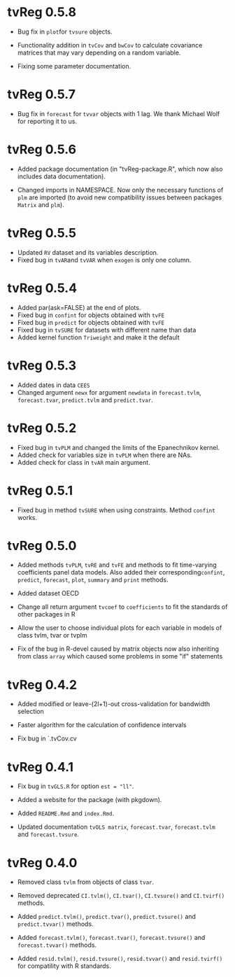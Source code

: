 # tvReg 0.5.8

* Bug fix in `plot`for `tvsure` objects.

* Functionality addition in `tvCov` and `bwCov` to calculate covariance matrices that may vary depending on a random variable.

* Fixing some parameter documentation.

# tvReg 0.5.7

* Bug fix in `forecast` for `tvvar` objects with 1 lag. We thank Michael Wolf for reporting it to us.

# tvReg 0.5.6

* Added package documentation (in "tvReg-package.R", which now also includes data documentation). 

* Changed imports in NAMESPACE. Now only the necessary functions of `plm` are imported (to avoid new compatibility issues between packages `Matrix` and `plm`).

# tvReg 0.5.5

* Updated `RV` dataset and its variables description.
* Fixed bug in `tvAR`and `tvVAR` when `exogen` is only one column.

# tvReg 0.5.4

* Added par(ask=FALSE) at the end of plots.
* Fixed bug in `confint` for objects obtained with `tvFE`
* Fixed bug in `predict` for objects obtained with `tvFE`
* Fixed bug in `tvSURE` for datasets with different name than data
* Added kernel function `Triweight` and make it the default

# tvReg 0.5.3

* Added dates in data `CEES`
* Changed argument `newx` for argument `newdata` in `forecast.tvlm`, `forecast.tvar`, `predict.tvlm` and `predict.tvar`.

# tvReg 0.5.2

* Fixed bug in `tvPLM` and changed the limits of the Epanechnikov kernel.
* Added check for variables size in `tvPLM` when there are NAs.
* Added check for class in `tvAR` main argument.

# tvReg 0.5.1

* Fixed bug in method `tvSURE` when using constraints. Method `confint` works.

# tvReg 0.5.0

* Added methods `tvPLM`, `tvRE` and `tvFE` and methods to fit time-varying coefficients panel data models. Also added their corresponding`confint`, `predict`, `forecast`, `plot`, `summary` and `print` methods.

* Added dataset OECD

* Change all return argument `tvcoef` to `coefficients` to fit the standards of other packages in R

* Allow the user to choose individual plots for each variable in models of class tvlm, tvar or tvplm

* Fix of the bug in R-devel caused by matrix objects now also inheriting from class `array` which caused some problems in some "if" statements

# tvReg 0.4.2

* Added  modified or leave-(2l+1)-out cross-validation for bandwidth selection

* Faster algorithm for the calculation of confidence intervals

* Fix bug in `.tvCov.cv

# tvReg 0.4.1

* Fix bug in `tvGLS.R` for option `est = "ll"`.

* Added a website for the package (with pkgdown).

* Added `README.Rmd` and `index.Rmd`.

* Updated documentation `tvOLS matrix`, `forecast.tvar`, `forecast.tvlm` and
  `forecast.tvsure`.
  
# tvReg 0.4.0

* Removed class `tvlm` from objects of class `tvar`.

* Removed deprecated `CI.tvlm()`, `CI.tvar()`, `CI.tvsure()` and `CI.tvirf()` methods.

* Added `predict.tvlm()`, `predict.tvar()`, `predict.tvsure()` and `predict.tvvar()` methods.

* Added `forecast.tvlm()`, `forecast.tvar()`, `forecast.tvsure()` and `forecast.tvvar()` methods.

* Added `resid.tvlm()`, `resid.tvsure()`, `resid.tvvar()` and `resid.tvirf()` for compatility with R standards.




